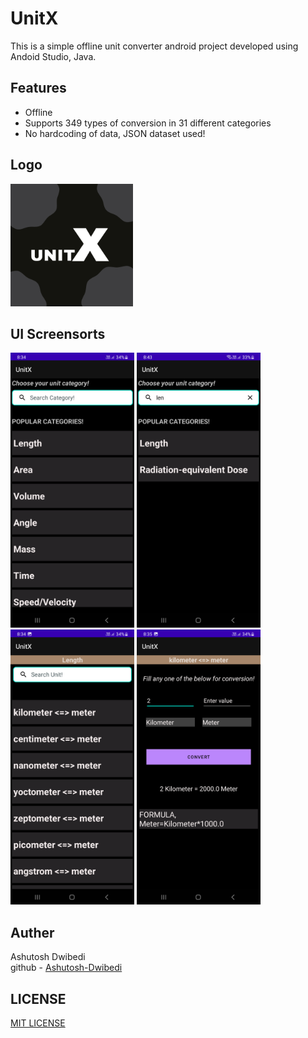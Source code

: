 <h1>UnitX</h1>

This is a simple offline unit converter android project developed using Andoid Studio, Java.
<br>
<h2>Features</h2>
<ul>
  <li>Offline</li>
  <li>Supports 349 types of conversion in 31 different categories</li>
  <li>No hardcoding of data, JSON dataset used!</li>
</ul>
<h2>Logo</h2>
<img src="UnitX ss/logo_unitx.png" width="196" height="196">
<h2>UI Screensorts</h2>
<img src="UnitX ss/unitx_ss_1.png" width="198" height="440">
<img src="UnitX ss/unitx_ss_2.png" width="198" height="440">
<img src="UnitX ss/unitx_ss_3.png" width="198" height="440">
<img src="UnitX ss/unitx_ss_4.png" width="198" height="440">
<h2>Auther</h2>
Ashutosh Dwibedi
<br>
github - <a href="https://github.com/Ashutosh-Dwibedi">Ashutosh-Dwibedi</a>
<h2>LICENSE</h2>
<a href="https://github.com/Ashutosh-Dwibedi/UnitX/blob/main/LICENSE">MIT LICENSE</a>

